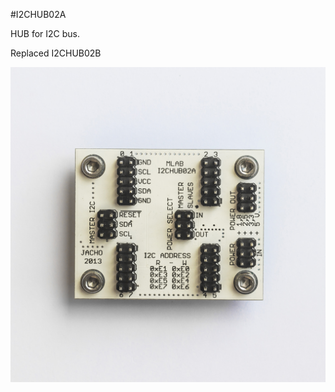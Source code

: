 <!--- PrjInfo ---> <!--- Please remove this line after manually editing --->
<!--- 00a56be08b96043df9e37d6aff7b6990 --->
<!--- Created:20170111-16:38: ---> 
<!--- Author:Mlab: ---> 
<!--- AuthorEmail:mlab@mlab.cz: ---> 
<!--- Tags:imported: ---> 
<!--- Ust:http://www.ust.cz/shop/product_info.php?cPath=22_27&products_id=230&osCsid=nd8783lqmlq7t98fbhdjvv8vv2: ---> 
<!--- Name:I2CHUB02A: --->
#I2CHUB02A 
<!--- LongName --->
HUB for I2C bus.
<!--- ELongName ---> 

<!--- Lead --->
Replaced I2CHUB02B
<!--- ELead ---> 

![LeadImg](DOC/SRC/img/I2CHUB02A_Top_Big.jpg) 


​
​
<!--- Description --->
<!--- EDescription --->
<!--- Content --->
<!--- EContent --->
            